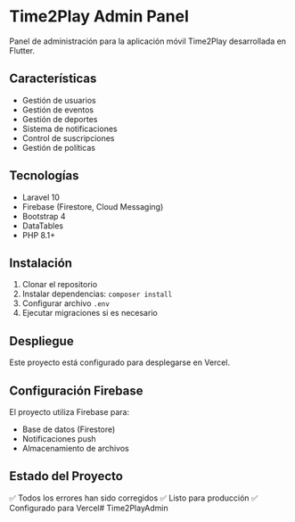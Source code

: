 # Time2Play Admin Panel

Panel de administración para la aplicación móvil Time2Play desarrollada en Flutter.

## Características

- Gestión de usuarios
- Gestión de eventos
- Gestión de deportes
- Sistema de notificaciones
- Control de suscripciones
- Gestión de políticas

## Tecnologías

- Laravel 10
- Firebase (Firestore, Cloud Messaging)
- Bootstrap 4
- DataTables
- PHP 8.1+

## Instalación

1. Clonar el repositorio
2. Instalar dependencias: `composer install`
3. Configurar archivo `.env`
4. Ejecutar migraciones si es necesario

## Despliegue

Este proyecto está configurado para desplegarse en Vercel.

## Configuración Firebase

El proyecto utiliza Firebase para:
- Base de datos (Firestore)
- Notificaciones push
- Almacenamiento de archivos

## Estado del Proyecto

✅ Todos los errores han sido corregidos
✅ Listo para producción
✅ Configurado para Vercel# Time2PlayAdmin
